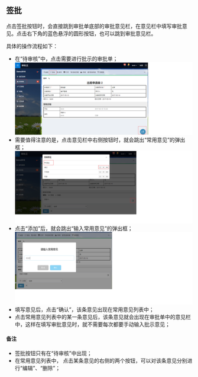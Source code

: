 ## 签批
点击签批按钮时，会直接跳到审批单底部的审批意见栏，在意见栏中填写审批意见。点击右下角的蓝色悬浮的圆形按钮，也可以跳到审批意见栏。

具体的操作流程如下：
- 在“待审核”中，点击需要进行批示的审批单；
![](images/签批1.png)
- 需要值得注意的是，点击意见栏中右侧按钮时，就会跳出“常用意见”的弹出框；
![](images/签批2.png)
- 点击“添加”后，就会跳出“输入常用意见”的弹出框；
![](images/签批3.png)
- 填写意见后，点击“确认”，该条意见出现在常用意见列表中；
- 点击常用意见列表中的某一条意见后，该条意见就会出现在审批单中的意见栏中，这样在填写审批意见时，就不需要每次都要手动输入批示意见；

#### 备注
- 签批按钮只有在“待审核”中出现；
- 在常用意见列表中， 点击某条意见的右侧的两个按钮，可以对该条意见分别进行“编辑”、“删除”；
